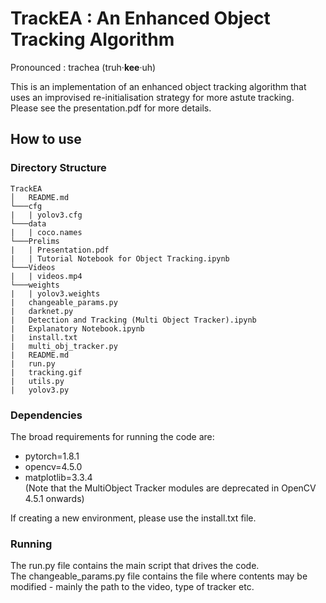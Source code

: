 # TrackEA : An Enhanced Object Tracking Algorithm

Pronounced : trachea (truh·**kee**·uh)  
  
  
This is an implementation of an enhanced object tracking algorithm that uses an improvised re-initialisation strategy for more astute tracking.  
Please see the presentation.pdf for more details.  

## How to use

### Directory Structure

```
TrackEA
│   README.md
└───cfg
|   | yolov3.cfg
└───data
|   | coco.names
└───Prelims
|   | Presentation.pdf
|   | Tutorial Notebook for Object Tracking.ipynb
└───Videos
|   | videos.mp4
└───weights
|   | yolov3.weights
|   changeable_params.py  
|   darknet.py  
|   Detection and Tracking (Multi Object Tracker).ipynb  
|   Explanatory Notebook.ipynb  
|   install.txt  
|   multi_obj_tracker.py  
|   README.md  
|   run.py  
|   tracking.gif  
|   utils.py  
|   yolov3.py    
```

### Dependencies
The broad requirements for running the code are:
* pytorch=1.8.1
* opencv=4.5.0
* matplotlib=3.3.4   
(Note that the MultiObject Tracker modules are deprecated in OpenCV 4.5.1 onwards)
  
If creating a new environment, please use the install.txt file.  

### Running
The run.py file contains the main script that drives the code.  
The changeable_params.py file contains the file where contents may be modified - mainly the path to the video, type of tracker etc.
